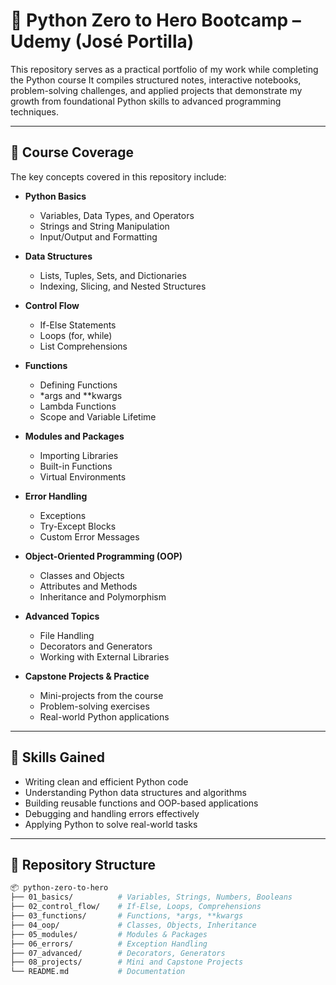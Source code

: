 # 🐍 Python Zero to Hero Bootcamp –  Udemy (José Portilla)
This repository serves as a practical portfolio of my work while completing the Python course
It compiles structured notes, interactive notebooks, problem-solving challenges, and applied projects that demonstrate my growth from foundational Python skills to advanced programming techniques.
 
---

## 📌 Course Coverage

The key concepts covered in this repository include:

- **Python Basics**
  - Variables, Data Types, and Operators
  - Strings and String Manipulation
  - Input/Output and Formatting

- **Data Structures**
  - Lists, Tuples, Sets, and Dictionaries
  - Indexing, Slicing, and Nested Structures

- **Control Flow**
  - If-Else Statements
  - Loops (for, while)
  - List Comprehensions

- **Functions**
  - Defining Functions
  - *args and **kwargs
  - Lambda Functions
  - Scope and Variable Lifetime

- **Modules and Packages**
  - Importing Libraries
  - Built-in Functions
  - Virtual Environments

- **Error Handling**
  - Exceptions
  - Try-Except Blocks
  - Custom Error Messages

- **Object-Oriented Programming (OOP)**
  - Classes and Objects
  - Attributes and Methods
  - Inheritance and Polymorphism

- **Advanced Topics**
  - File Handling
  - Decorators and Generators
  - Working with External Libraries

- **Capstone Projects & Practice**
  - Mini-projects from the course
  - Problem-solving exercises
  - Real-world Python applications

---

## 🚀 Skills Gained

- Writing clean and efficient Python code  
- Understanding Python data structures and algorithms  
- Building reusable functions and OOP-based applications  
- Debugging and handling errors effectively  
- Applying Python to solve real-world tasks  

---

## 📂 Repository Structure

```bash
📦 python-zero-to-hero
├── 01_basics/          # Variables, Strings, Numbers, Booleans
├── 02_control_flow/    # If-Else, Loops, Comprehensions
├── 03_functions/       # Functions, *args, **kwargs
├── 04_oop/             # Classes, Objects, Inheritance
├── 05_modules/         # Modules & Packages
├── 06_errors/          # Exception Handling
├── 07_advanced/        # Decorators, Generators
├── 08_projects/        # Mini and Capstone Projects
└── README.md           # Documentation

